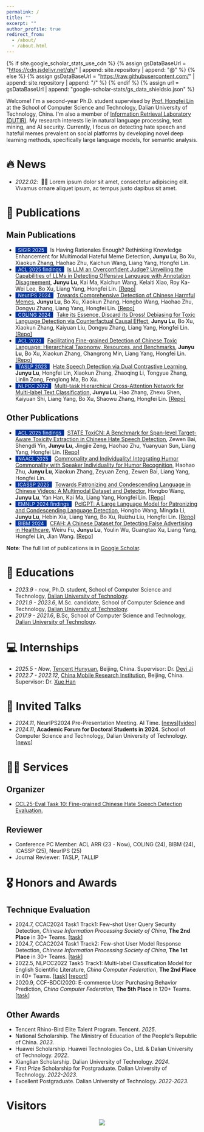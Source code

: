 ```yaml
---
permalink: /
title: ""
excerpt: ""
author_profile: true
redirect_from: 
  - /about/
  - /about.html
---
```


{% if site.google_scholar_stats_use_cdn %}
{% assign gsDataBaseUrl = "https://cdn.jsdelivr.net/gh/" | append: site.repository | append: "@" %}
{% else %}
{% assign gsDataBaseUrl = "https://raw.githubusercontent.com/" | append: site.repository | append: "/" %}
{% endif %}
{% assign url = gsDataBaseUrl | append: "google-scholar-stats/gs_data_shieldsio.json" %}

<span class='anchor' id='about-me'></span>

Welcome! I'm a second-year Ph.D. student supervised by [Prof. Hongfei Lin](https://scholar.google.com/citations?hl=zh-CN&user=kV68br0AAAAJ) at the School of Computer Science and Technology, Dalian University of Technology, China. I'm also a member of [Information Retrieval Laboratory (DUTIR)](http://ir.dlut.edu.cn).
My research interests lie in natural language processing, text mining, and AI security. 
Currently, I focus on detecting hate speech and hateful memes prevalent on social platforms by developing novel deep learning methods, specifically large language models, for semantic analysis.



# 🔥 News
- *2022.02*: &nbsp;🎉🎉 Lorem ipsum dolor sit amet, consectetur adipiscing elit. Vivamus ornare aliquet ipsum, ac tempus justo dapibus sit amet. 

# 📝 Publications 

<!-- for example -->
<!-- - <span style="display:inline-block; background-color:#00369F; color:#fff; padding:0px 7px; margin-right:5px; font-size:13px;">ACL 2024</span><span style="color:red">(Oral)</span> [GenTranslate: Large Language Models are Generative Multilingual Speech and Machine Translators](https://aclanthology.org/2024.acl-long.5.pdf), **<u>Yuchen Hu</u>**, Chen Chen, Chao-Han Huck Yang, Ruizhe Li, Dong Zhang, Zhehuai Chen, Eng Siong Chng. [[Code]](https://github.com/YUCHEN005/GenTranslate) [[Data]](https://huggingface.co/datasets/PeacefulData/HypoTranslate) -->

## Main Publications

- <span style="display:inline-block; background-color:#00369F; color:#fff; padding:0px 7px; margin-right:5px; font-size:13px;">SIGIR 2025</span> Is Having Rationales Enough? Rethinking Knowledge Enhancement for Multimodal Hateful Meme Detection, **Junyu Lu**, Bo Xu, Xiaokun Zhang, Haohao Zhu, Kaichun Wang, Liang Yang, Hongfei Lin.
- <span style="display:inline-block; background-color:#00369F; color:#fff; padding:0px 7px; margin-right:5px; font-size:13px;">ACL 2025 findings</span> [Is LLM an Overconfident Judge? Unveiling the Capabilities of LLMs in Detecting Offensive Language with Annotation Disagreement](https://arxiv.org/abs/2502.06207), **Junyu Lu**, Kai Ma, Kaichun Wang, Kelaiti Xiao, Roy Ka-Wei Lee, Bo Xu, Liang Yang, Hongfei Lin. [[Repo]](https://github.com/DUT-lujunyu/Disagreement)
- <span style="display:inline-block; background-color:#00369F; color:#fff; padding:0px 7px; margin-right:5px; font-size:13px;">NeurIPS 2024</span> [Towards Comprehensive Detection of Chinese Harmful Memes](https://arxiv.org/abs/2410.02378), **Junyu Lu**, Bo Xu, Xiaokun Zhang, Hongbo Wang, Haohao Zhu, Dongyu Zhang, Liang Yang, Hongfei Lin. [[Repo]](https://github.com/DUT-lujunyu/ToxiCN_MM)
- <span style="display:inline-block; background-color:#00369F; color:#fff; padding:0px 7px; margin-right:5px; font-size:13px;">COLING 2024</span> [Take its Essence, Discard its Dross! Debiasing for Toxic Language Detection via Counterfactual Causal Effect](https://aclanthology.org/2024.lrec-main.1353/), **Junyu Lu**, Bo Xu, Xiaokun Zhang, Kaiyuan Liu, Dongyu Zhang, Liang Yang, Hongfei Lin. [[Repo]](https://github.com/DUT-lujunyu/Debias)
- <span style="display:inline-block; background-color:#00369F; color:#fff; padding:0px 7px; margin-right:5px; font-size:13px;">ACL 2023</span> [Facilitating Fine-grained Detection of Chinese Toxic Language: Hierarchical Taxonomy, Resources, and Benchmarks](https://aclanthology.org/2023.acl-long.898.pdf), **Junyu Lu**, Bo Xu, Xiaokun Zhang, Changrong Min, Liang Yang, Hongfei Lin. [[Repo]](https://github.com/DUT-lujunyu/ToxiCN)
- <span style="display:inline-block; background-color:#00369F; color:#fff; padding:0px 7px; margin-right:5px; font-size:13px;">TASLP 2023</span> [Hate Speech Detection via Dual Contrastive Learning](https://ieeexplore.ieee.org/abstract/document/10180106), **Junyu Lu**, Hongfei Lin, Xiaokun Zhang, Zhaoqing Li, Tongyue Zhang, Linlin Zong, Fenglong Ma, Bo Xu. 
- <span style="display:inline-block; background-color:#00369F; color:#fff; padding:0px 7px; margin-right:5px; font-size:13px;">NLPCC 2022</span> [Multi-task Hierarchical Cross-Attention Network for Multi-label Text Classification](https://link.springer.com/chapter/10.1007/978-3-031-17189-5_13), **Junyu Lu**, Hao Zhang, Zhexu Shen, Kaiyuan Shi, Liang Yang, Bo Xu, Shaowu Zhang, Hongfei Lin. [[Repo]](https://github.com/DUT-lujunyu/MHCAN)

## Other Publications

- <span style="display:inline-block; background-color:#00369F; color:#fff; padding:0px 7px; margin-right:5px; font-size:13px;">ACL 2025 findings</span> [STATE ToxiCN: A Benchmark for Span-level Target-Aware Toxicity Extraction in Chinese Hate Speech Detection](https://arxiv.org/html/2501.15451v2), Zewen Bai, Shengdi Yin, **Junyu Lu**, Jingjie Zeng, Haohao Zhu, Yuanyuan Sun, Liang Yang, Hongfei Lin. [[Repo]](https://github.com/shenmeyemeifashengguo/STATE-ToxiCN)
- <span style="display:inline-block; background-color:#00369F; color:#fff; padding:0px 7px; margin-right:5px; font-size:13px;">NAACL 2025</span> [Commonality and Individuality! Integrating Humor Commonality with Speaker Individuality for Humor Recognition](https://aclanthology.org/2025.naacl-long.385/), Haohao Zhu, **Junyu Lu**, Xiaokun Zhang, Zeyuan Zeng, Zewen Bai, Liang Yang, Hongfei Lin.
- <span style="display:inline-block; background-color:#00369F; color:#fff; padding:0px 7px; margin-right:5px; font-size:13px;">ICASSP 2025</span> [Towards Patronizing and Condescending Language in Chinese Videos: A Multimodal Dataset and Detector](https://arxiv.org/abs/2409.05005), Hongbo Wang, **Junyu Lu**, Yan Han, Kai Ma, Liang Yang, Hongfei Lin. [[Repo]](https://github.com/dut-laowang/PCLMM)
- <span style="display:inline-block; background-color:#00369F; color:#fff; padding:0px 7px; margin-right:5px; font-size:13px;">EMNLP 2024 findings</span> [PclGPT: A Large Language Model for Patronizing and Condescending Language Detection](https://arxiv.org/abs/2409.05005), Hongbo Wang, Mingda Li, **Junyu Lu**, Hebin Xia, Liang Yang, Bo Xu, Ruizhu Liu, Hongfei Lin. [[Repo]](https://github.com/dut-laowang/emnlp24-PclGPT)
- <span style="display:inline-block; background-color:#00369F; color:#fff; padding:0px 7px; margin-right:5px; font-size:13px;">BIBM 2024</span> [CFAH: A Chinese Dataset for Detecting False Advertising in Healthcare](https://arxiv.org/abs/2409.05005), Weiru Fu, **Junyu Lu**, Youlin Wu, Guangtao Xu, Liang Yang, Hongfei Lin, Jian Wang. [[Repo]](https://github.com/FuWeiru/CFAH)


**Note**: The full list of publications is in [Google Scholar](https://scholar.google.com/citations?user=mMaIn0QAAAAJ&hl=zh-CN).

# 📖 Educations
- *2023.9 - now*, Ph.D. student, School of Computer Science and Technology, [Dalian University of Technology](https://www.dlut.edu.cn).
- *2021.9 - 2023.6*, M.Sc. candidate, School of Computer Science and Technology, [Dalian University of Technology](https://www.dlut.edu.cn).
- *2017.9 - 2021.6*, B.Sc, School of Computer Science and Technology, [Dalian University of Technology](https://www.dlut.edu.cn).


# 💻 Internships
- *2025.5 - Now*, [Tencent Hunyuan](https://www.tencent.com/), Beijing, China. Supervisor: Dr. [Deyi Ji](https://scholar.google.com/citations?hl=zh-CN&user=r9-7am4AAAAJ)
- *2022.7 - 2022.12*, [China Mobile Research Institution](http://cmri.chinamobile.com/), Beijing, China. Supervisor: Dr. [Xue Han](https://scholar.google.com/citations?hl=zh-CN&user=Rg4xqCgAAAAJ)


# 💬 Invited Talks
- *2024.11*, NeurIPS2024 Pre-Presentation Meeting. AI Time. [[news](https://mp.weixin.qq.com/s/pI64JxiMY_B1gQYp9h2jPw)][[video](https://www.bilibili.com/video/BV19hUUYdE2k)]
- *2024.11*, **Academic Forum for Doctoral Students in 2024**. School of Computer Science and Technology, Dalian University of Technology. [[news](https://mp.weixin.qq.com/s/b_Pa7PUG_dxToUaF3EbgAQ)]

# 🧑‍🔬 Services
## Organizer  
- [CCL25-Eval Task 10: Fine-grained Chinese Hate Speech Detection Evaluation.](https://tianchi.aliyun.com/competition/entrance/532298)
 
## Reviewer
- Conference PC Member: ACL ARR (23 - Now), COLING (24), BIBM (24), ICASSP (25), NeurIPS (25)
- Journal Reviewer: TASLP, TALLIP


# 🎖 Honors and Awards
## Technique Evaluation
- 2024.7, CCAC2024 Task1 Track1: Few-shot User Query Security Detection, _Chinese Information Processing Society of China_, **The 2nd Place** in 30+ Teams. [[task](https://github.com/rangwang/CCAC2024-FS_Moderation)]
- 2024.7, CCAC2024 Task1 Track2: Few-shot User Model Response Detection, _Chinese Information Processing Society of China_, **The 1st Place** in 30+ Teams. [[task](https://github.com/rangwang/CCAC2024-FS_Moderation)]
- 2022.5, NLPCC2022 Task5 Track1: Multi-label Classification Model for English Scientific Literature, _China Computer Federation_, **The 2nd Place** in 40+ Teams. [[task](http://tcci.ccf.org.cn/conference/2022/dldoc/NLPCC2022.SharedTask5.Guideline.pdf)] [[report](https://link.springer.com/chapter/10.1007/978-3-031-17189-5_13)]
- 2020.9, CCF-BDCI2020: E-commerce User Purchasing Behavior Prediction, _China Computer Federation_, **The 5th Place** in 120+ Teams. [[task](https://www.datafountain.cn/competitions/448)]

## Other Awards
- Tencent Rhino-Bird Elite Talent Program. Tencent. *2025*.
- National Scholarship. The Ministry of Education of the People's Republic of China. *2023*.
- Huawei Scholarship. Huawei Technologies Co., Ltd. & Dalian University of Technology. *2022*.
- Xianglian Scholarship. Dalian University of Technology. *2024*.
- First Prize Scholarship for Postgraduate. Dalian University of Technology. *2022-2023*.
- Excellent Postgraduate. Dalian University of Technology. *2022-2023*.

# Visitors
<!-- <script type="text/javascript" id="clustrmaps" src="//cdn.clustrmaps.com/map_v2.js?cl=ffffff&w=a&t=n&d=0ZVhiD0S7RJSzhyvpjJf3J71bQ62KTj9lerWE1VBMsY"></script> -->

<div style="text-align: center;">
    <a href="https://clustrmaps.com/site/1c273" title="Visit tracker">
        <img src="//clustrmaps.com/map_v2.png?cl=ffffff&w=500&t=n&d=0ZVhiD0S7RJSzhyvpjJf3J71bQ62KTj9lerWE1VBMsY" style="max-width: 50%;" />
    </a>
</div>

